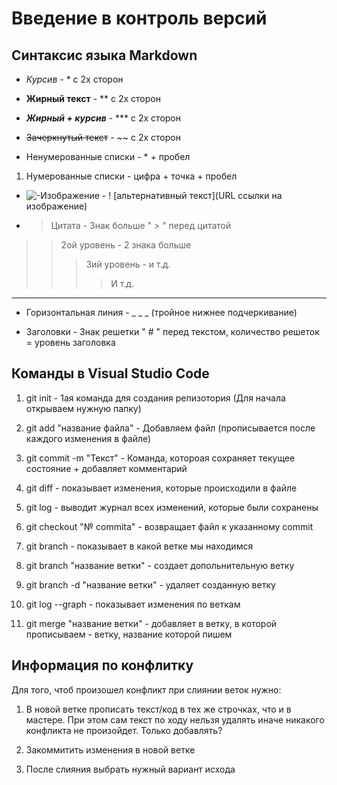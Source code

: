 # Введение в контроль версий

## Синтаксис языка Markdown

* *Курсив* - \* с 2х сторон

* **Жирный текст** - ** c 2х сторон

* ***Жирный + курсив*** - *** с 2х сторон

* ~~Зачеркнутый текст~~ - ~~ с 2х сторон

* Ненумерованные списки - * + пробел 

1. Нумерованные списки - цифра + точка + пробел

* ![-Изображение]() - \!  \[альтернативный текст](URL ссылки на изображение) 

* >Цитата - Знак больше " > " перед цитатой
>> 2ой уровень - 2 знака больше 
>>> 3ий уровень - и т.д.
>>>> И т.д.

 ___

* Горизонтальная линия - _ _ _ (тройное нижнее подчеркивание)

* Заголовки - Знак решетки " # " перед текстом, количество решеток = уровень заголовка

## Команды в Visual Studio Code 

1. git init - 1ая команда для создания репизотория (Для начала открываем нужную папку)

2. git add "название файла" - Добавляем файл (прописывается после каждого изменения в файле)

3. git commit -m "Текст" - Команда, котороая сохраняет текущее состояние + добавляет комментарий

4. git diff - показывает изменения, которые происходили в файле

5. git log - выводит журнал всех изменений, которые были сохранены

6. git checkout "№ commita" - возвращает файл к указанному commit

7. git branch - показывает в какой ветке мы находимся

8. git branch "название ветки" - создает допольнительную ветку

9. git branch -d "название ветки" - удаляет созданную ветку

10. git log --graph - показывает изменения по веткам

11. git merge "название ветки" - добавляет в ветку, в которой прописываем - ветку, название которой пишем

## Информация по конфлитку

Для того, чтоб произошел конфликт при слиянии веток нужно: 

1. В новой ветке прописать текст/код в тех же строчках, что и в мастере. При этом сам текст по ходу нельзя удалять иначе никакого конфликта не произойдет. Только добавлять? 

2. Закоммитить изменения в новой ветке 

3. После слияния выбрать нужный вариант исхода 